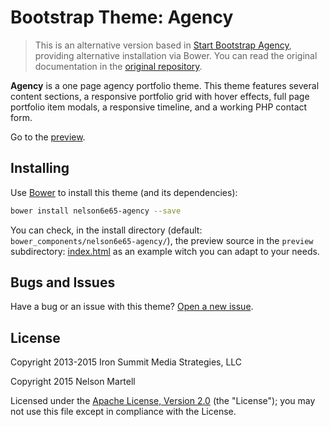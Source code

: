 # Bootstrap Theme: Agency

> This is an alternative version based in [Start Bootstrap Agency](http://startbootstrap.com/template-overviews/agency/), providing alternative installation via Bower.
> You can read the original documentation in the [original repository](https://github.com/IronSummitMedia/startbootstrap-agency).

**Agency** is a one page agency portfolio theme. This theme features several content sections, a responsive portfolio grid with hover effects, full page portfolio item modals, a responsive timeline, and a working PHP contact form.

Go to the [preview](http://nelson6e65.github.io/bootstrap-agency-theme).

## Installing

Use [Bower](http://bower.io) to install this theme (and its dependencies):

```bash
bower install nelson6e65-agency --save
```

You can check, in the install directory (default: `bower_components/nelson6e65-agency/`), the preview source in the `preview` subdirectory: [index.html](preview/index.html) as an example witch you can adapt to your needs.

## Bugs and Issues

Have a bug or an issue with this theme? [Open a new issue](https://github.com/nelson6e65/bootstrap-agency-theme/issues).

## License

Copyright 2013-2015 Iron Summit Media Strategies, LLC

Copyright 2015 Nelson Martell

Licensed under the [Apache License, Version 2.0](http://www.apache.org/licenses/LICENSE-2.0) (the "License");
you may not use this file except in compliance with the License.
